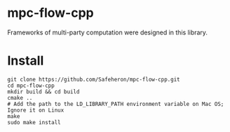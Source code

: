# mpc-flow-cpp
Frameworks of multi-party computation were designed in this library.

# Install
```shell
git clone https://github.com/Safeheron/mpc-flow-cpp.git
cd mpc-flow-cpp
mkdir build && cd build
cmake ..
# Add the path to the LD_LIBRARY_PATH environment variable on Mac OS; Ignore it on Linux
make
sudo make install
```
